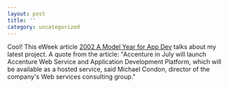 ```yaml
---
layout: post
title: ''
category: uncategorized
---
```


Cool!  This eWeek article <a href="http://www.eweek.com/article/0,3658,s%253D701%2526a%253D27117,00.asp">2002 A Model Year for App Dev</a> talks about my latest project.  A quote from the article: "Accenture in July will launch Accenture Web Service and Application Development Platform, which will be available as a hosted service, said Michael Condon, director of the company's Web services consulting group."
